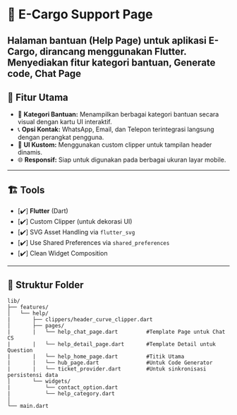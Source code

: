 # 🚚 E-Cargo Support Page

Halaman bantuan (Help Page) untuk aplikasi **E-Cargo**, dirancang menggunakan Flutter. Menyediakan fitur kategori bantuan, Generate code, Chat Page
---

## 📱 Fitur Utama

- 📂 **Kategori Bantuan:** Menampilkan berbagai kategori bantuan secara visual dengan kartu UI interaktif.
- 📞 **Opsi Kontak:** WhatsApp, Email, dan Telepon terintegrasi langsung dengan perangkat pengguna.
- 🎨 **UI Kustom:** Menggunakan custom clipper untuk tampilan header dinamis.
- 🌐 **Responsif:** Siap untuk digunakan pada berbagai ukuran layar mobile.

---

## 🏗️ Tools

- [✔️] **Flutter** (Dart)
- [✔️] Custom Clipper (untuk dekorasi UI)
- [✔️] SVG Asset Handling via `flutter_svg`
- [✔️] Use Shared Preferences via `shared_preferences`
- [✔️] Clean Widget Composition

---

## 📁 Struktur Folder

```plaintext
lib/
├── features/
│   └── help/                    
|       ├── clippers/header_curve_clipper.dart               
│       ├── pages/  
|       |   └── help_chat_page.dart         #Template Page untuk Chat CS
|       |   └── help_detail_page.dart       #Template Detail untuk Question
|       |   └── help_home_page.dart         #Titik Utama 
|       |   └── hub_page.dart               #Untuk Code Generator
|       |   └── ticket_provider.dart        #Untuk sinkronisasi persistensi data
│       └── widgets/ 
|           └── contact_option.dart
|           └── help_category.dart        
│
└── main.dart                      

